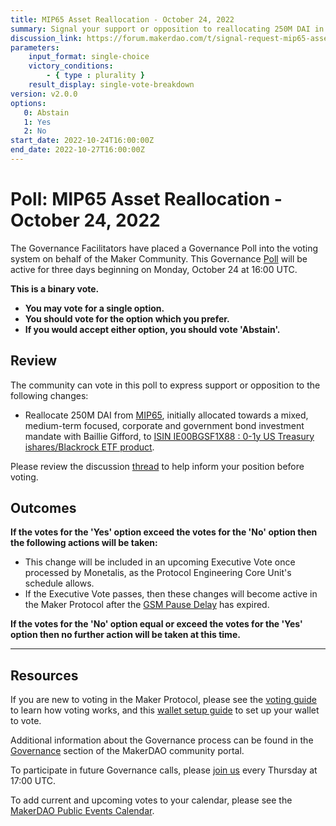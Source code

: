 ```yaml
---
title: MIP65 Asset Reallocation - October 24, 2022 
summary: Signal your support or opposition to reallocating 250M DAI in Monetalis Clydesdale (MIP65) to ISIN IE00BGSF1X88 - 0-1y US Treasury ishares-Blackrock ETF.
discussion_link: https://forum.makerdao.com/t/signal-request-mip65-asset-reallocation/18295
parameters:
    input_format: single-choice
    victory_conditions:
        - { type : plurality }
    result_display: single-vote-breakdown
version: v2.0.0
options:
   0: Abstain
   1: Yes
   2: No
start_date: 2022-10-24T16:00:00Z
end_date: 2022-10-27T16:00:00Z
---
```

# Poll: MIP65 Asset Reallocation - October 24, 2022 

The Governance Facilitators have placed a Governance Poll into the voting system on behalf of the Maker Community. This Governance [Poll](https://community-development.makerdao.com/en/learn/governance/on-chain-gov) will be active for three days beginning on Monday, October 24 at 16:00 UTC.

**This is a binary vote.**
- **You may vote for a single option.**
- **You should vote for the option which you prefer.**
- **If you would accept either option, you should vote 'Abstain'.**

## Review

The community can vote in this poll to express support or opposition to the following changes:
* Reallocate 250M DAI from [MIP65](https://mips.makerdao.com/mips/details/MIP65), initially allocated towards a mixed, medium-term focused, corporate and government bond investment mandate with Baillie Gifford, to [ISIN IE00BGSF1X88 : 0-1y US Treasury ishares/Blackrock ETF product](https://www.ishares.com/ch/institutional/en/products/307243/ishares-treasury-bond-0-1yr-ucits-etf).

Please review the discussion [thread](https://forum.makerdao.com/t/signal-request-mip65-asset-reallocation/18295) to help inform your position before voting.

## Outcomes

**If the votes for the 'Yes' option exceed the votes for the 'No' option then the following actions will be taken:**
* This change will be included in an upcoming Executive Vote once processed by Monetalis, as the Protocol Engineering Core Unit's schedule allows.
* If the Executive Vote passes, then these changes will become active in the Maker Protocol after the [GSM Pause Delay](https://manual.makerdao.com/parameter-index/core/param-gsm-pause-delay) has expired.

**If the votes for the 'No' option equal or exceed the votes for the 'Yes' option then no further action will be taken at this time.**

---

## Resources

If you are new to voting in the Maker Protocol, please see the [voting guide](https://community-development.makerdao.com/en/learn/governance/how-voting-works/) to learn how voting works, and this [wallet setup guide](https://community-development.makerdao.com/en/learn/governance/voting-setup/) to set up your wallet to vote.

Additional information about the Governance process can be found in the [Governance](https://community-development.makerdao.com/en/learn/governance) section of the MakerDAO community portal.

To participate in future Governance calls, please [join us](https://github.com/makerdao/community/tree/master/governance/governance-and-risk-meetings) every Thursday at 17:00 UTC.

To add current and upcoming votes to your calendar, please see the [MakerDAO Public Events Calendar](https://calendar.google.com/calendar/embed?src=makerdao.com_3efhm2ghipksegl009ktniomdk%40group.calendar.google.com&ctz=UTC&mode=week&showCalendars=0&showPrint=0).
